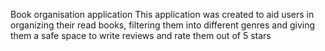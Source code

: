 Book organisation application
This application was created to aid users in organizing their read books, filtering them into different genres and giving them a safe space to write reviews and rate them out of 5 stars
